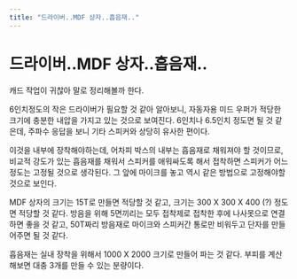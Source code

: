 ```yaml
---
title: "드라이버..MDF 상자..흡음재.."
---
```

# 드라이버..MDF 상자..흡음재..

캐드 작업이 귀찮아 말로 정리해볼까 한다.

6인치정도의 작은 드라이버가 필요할 것 같아 알아보니, 자동자용 미드 우퍼가 적당한 크기에 충분한 내압을 가지고 있는 것으로 보여진다. 6인치나 6.5인치 정도면 될 것 같은데, 주파수 응답을 보니 기타 스피커와 상당히 유사한 편이다.

이것을 내부에 장착해야하는데, 어차피 박스의 내부는 흡음재로 채워져야 할 것이므로, 비교적 강도가 있는 흡음재를 채워서 스피커를 애워싸도록 해서 접착하면 스피커가 어느 정도는 고정될 것으로 생각된다. 그 앞에 마이크를 놓고 역시 같은 방법으로 고정해야할 것으로 보인다.

MDF 상자의 크기는 15T로 만들면 적당할 것 같고, 크기는 300 X 300 X 400 (?) 정도면 적당할 것 같다. 방음을 위해 5면끼리는 모두 접착제로 접착한 후에 나사못으로 연결하면 좋을 것 같고, 50T짜리 방음재로 마이크와 스피커간 통로만 비워두고 단자를 만들어주면 될 것 같다.

흡음재는 실내 장착을 위해서 1000 X 2000 크기로 만들어 파는 것 같다. 부피를 계산해보면 대충 3개를 만들 수 있는 분량이다.


